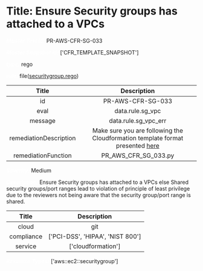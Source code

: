 



# Title: Ensure Security groups has attached to a VPCs


***<font color="white">Master Test Id:</font>*** PR-AWS-CFR-SG-033

***<font color="white">Master Snapshot Id:</font>*** ['CFR_TEMPLATE_SNAPSHOT']

***<font color="white">type:</font>*** rego

***<font color="white">rule:</font>*** file([securitygroup.rego])  
  
  
  
  

|Title|Description|
| :---: | :---: |
|id|PR-AWS-CFR-SG-033|
|eval|data.rule.sg_vpc|
|message|data.rule.sg_vpc_err|
|remediationDescription|Make sure you are following the Cloudformation template format presented <a href='https://docs.aws.amazon.com/AWSCloudFormation/latest/UserGuide/aws-properties-ec2-security-group.html#cfn-ec2-securitygroup-vpcid' target='_blank'>here</a>|
|remediationFunction|PR_AWS_CFR_SG_033.py|


***<font color="white">Severity:</font>*** Medium

***<font color="white">Description:</font>*** Ensure Security groups has attached to a VPCs else Shared security groups/port ranges lead to violation of principle of least privilege due to the reviewers not being aware that the security group/port range is shared.  
  
  

|Title|Description|
| :---: | :---: |
|cloud|git|
|compliance|['PCI-DSS', 'HIPAA', 'NIST 800']|
|service|['cloudformation']|


***<font color="white">Resource Types:</font>*** ['aws::ec2::securitygroup']


[securitygroup.rego]: https://github.com/prancer-io/prancer-compliance-test/tree/master/aws/iac/securitygroup.rego

